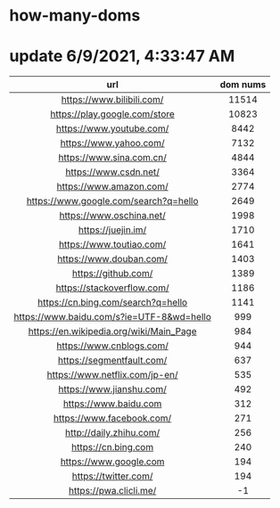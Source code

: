 # how-many-doms

# update 6/9/2021, 4:33:47 AM

url | dom nums
:-: | :-:
https://www.bilibili.com/ | 11514
https://play.google.com/store | 10823
https://www.youtube.com/ | 8442
https://www.yahoo.com/ | 7132
https://www.sina.com.cn/ | 4844
https://www.csdn.net/ | 3364
https://www.amazon.com/ | 2774
https://www.google.com/search?q=hello | 2649
https://www.oschina.net/ | 1998
https://juejin.im/ | 1710
https://www.toutiao.com/ | 1641
https://www.douban.com/ | 1403
https://github.com/ | 1389
https://stackoverflow.com/ | 1186
https://cn.bing.com/search?q=hello | 1141
https://www.baidu.com/s?ie=UTF-8&wd=hello | 999
https://en.wikipedia.org/wiki/Main_Page | 984
https://www.cnblogs.com/ | 944
https://segmentfault.com/ | 637
https://www.netflix.com/jp-en/ | 535
https://www.jianshu.com/ | 492
https://www.baidu.com | 312
https://www.facebook.com/ | 271
http://daily.zhihu.com/ | 256
https://cn.bing.com | 240
https://www.google.com | 194
https://twitter.com/ | 194
https://pwa.clicli.me/ | -1
